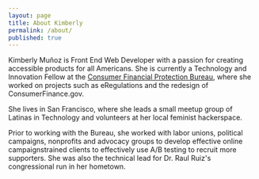```yaml
---
layout: page
title: About Kimberly
permalink: /about/
published: true
---
```


Kimberly Muñoz is Front End Web Developer with a passion for creating accessible products for all Americans.
She is currently a Technology and Innovation Fellow at the [Consumer Financial Protection Bureau](consumerfinance.gov),
where she worked on projects such as eRegulations and the redesign of ConsumerFinance.gov.

She lives in San Francisco, where she leads a small meetup group of Latinas in Technology and volunteers at her local feminist hackerspace.

Prior to working with the Bureau, she worked with labor unions, political campaigns, nonprofits and advocacy groups to develop effective online campaignstrained clients to effectively use A/B testing to recruit more supporters.
She was also the technical lead for Dr. Raul Ruiz's congressional run in her hometown.
